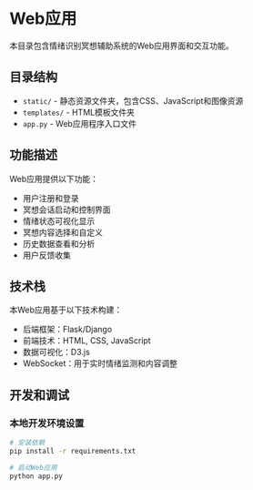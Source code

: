 # Web应用

本目录包含情绪识别冥想辅助系统的Web应用界面和交互功能。

## 目录结构

- `static/` - 静态资源文件夹，包含CSS、JavaScript和图像资源
- `templates/` - HTML模板文件夹
- `app.py` - Web应用程序入口文件

## 功能描述

Web应用提供以下功能：
- 用户注册和登录
- 冥想会话启动和控制界面
- 情绪状态可视化显示
- 冥想内容选择和自定义
- 历史数据查看和分析
- 用户反馈收集

## 技术栈

本Web应用基于以下技术构建：
- 后端框架：Flask/Django
- 前端技术：HTML, CSS, JavaScript
- 数据可视化：D3.js
- WebSocket：用于实时情绪监测和内容调整

## 开发和调试

### 本地开发环境设置

```bash
# 安装依赖
pip install -r requirements.txt

# 启动Web应用
python app.py